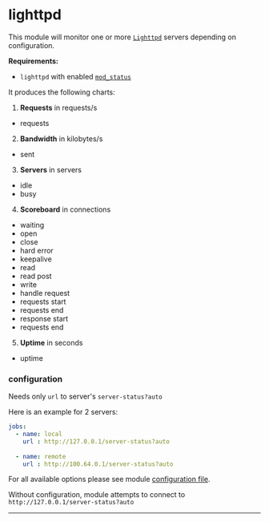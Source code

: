 # lighttpd

This module will monitor one or more [`Lighttpd`](https://www.lighttpd.net/) servers depending on configuration.

**Requirements:**
 * `lighttpd` with enabled [`mod_status`](https://redmine.lighttpd.net/projects/lighttpd/wiki/Docs_ModStatus)

It produces the following charts:

1. **Requests** in requests/s
 * requests

2. **Bandwidth** in kilobytes/s
 * sent

3. **Servers** in servers
 * idle
 * busy

4. **Scoreboard** in connections
 * waiting
 * open
 * close
 * hard error
 * keepalive
 * read
 * read post
 * write
 * handle request
 * requests start
 * requests end
 * response start
 * requests end

5. **Uptime** in seconds
 * uptime


### configuration

Needs only `url` to server's `server-status?auto`

Here is an example for 2 servers:

```yaml
jobs:
  - name: local
    url : http://127.0.0.1/server-status?auto
      
  - name: remote
    url : http://100.64.0.1/server-status?auto
```

For all available options please see module [configuration file](https://github.com/netdata/go.d.plugin/blob/master/config/go.d/lighttpd.conf).

Without configuration, module attempts to connect to `http://127.0.0.1/server-status?auto`

---
